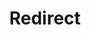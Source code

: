 ﻿---
layout: src/layouts/Redirect.astro
title: Redirect
redirect: https://yamldoc.liuyan.wang/docs/deployments/patterns/deployment-process-as-code
pubDate:  2023-01-01
navSearch: false
navSitemap: false
navMenu: false
---
